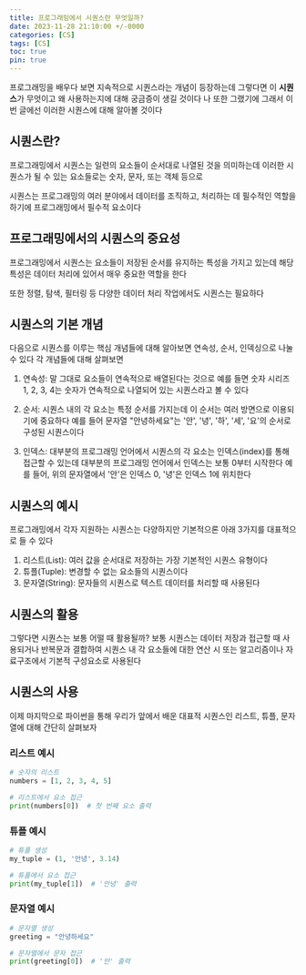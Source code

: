 ```yaml
---
title: 프로그래밍에서 시퀀스란 무엇일까?
date: 2023-11-28 21:10:00 +/-0000
categories: [CS]
tags: [CS]
toc: true
pin: true
---
```


프로그래밍을 배우다 보면 지속적으로 시퀀스라는 개념이 등장하는데 그렇다면 이 **시퀀스**가 무엇이고 왜 사용하는지에 대해 궁금증이 생길 것이다 나 또한 그랬기에 그래서 이번 글에선 이러한 시퀀스에 대해 알아볼 것이다

## 시퀀스란?

프로그래밍에서 시퀀스는 일련의 요소들이 순서대로 나열된 것을 의미하는데 이러한 시퀀스가 될 수 있는 요소들로는 숫자, 문자, 또는 객체 등으로

시퀀스는 프로그래밍의 여러 분야에서 데이터를 조직하고, 처리하는 데 필수적인 역할을 하기에 프로그래밍에서 필수적 요소이다

## 프로그래밍에서의 시퀀스의 중요성

프로그래밍에서 시퀀스는 요소들이 저장된 순서를 유지하는 특성을 가지고 있는데 해당 특성은 데이터 처리에 있어서 매우 중요한 역할을 한다 

또한 정렬, 탐색, 필터링 등 다양한 데이터 처리 작업에서도 시퀀스는 필요하다

## 시퀀스의 기본 개념

다음으로 시퀀스를 이루는 핵심 개념들에 대해 알아보면 연속성, 순서, 인덱싱으로 나눌 수 있다 각 개념들에 대해 살펴보면

1. 연속성: 말 그대로 요소들이 연속적으로 배열된다는 것으로 예를 들면 숫자 시리즈 1, 2, 3, 4는 숫자가 연속적으로 나열되어 있는 시퀀스라고 볼 수 있다

2. 순서: 시퀀스 내의 각 요소는 특정 순서를 가지는데 이 순서는 여러 방면으로 이용되기에 중요하다 예를 들어 문자열 "안녕하세요"는 '안', '녕', '하', '세', '요'의 순서로 구성된 시퀀스이다

3. 인덱스: 대부분의 프로그래밍 언어에서 시퀀스의 각 요소는 인덱스(index)를 통해 접근할 수 있는데 대부분의 프로그래밍 언어에서 인덱스는 보통 0부터 시작한다 예를 들어, 위의 문자열에서 '안'은 인덱스 0, '녕'은 인덱스 1에 위치한다

## 시퀀스의 예시

프로그래밍에서 각자 지원하는 시퀀스는 다양하지만 기본적으론 아래 3가지를 대표적으로 들 수 있다

1. 리스트(List): 여러 값을 순서대로 저장하는 가장 기본적인 시퀀스 유형이다
2. 튜플(Tuple): 변경할 수 없는 요소들의 시퀀스이다
3. 문자열(String): 문자들의 시퀀스로 텍스트 데이터를 처리할 때 사용된다

## 시퀀스의 활용

그렇다면 시퀀스는 보통 어떨 때 활용될까? 보통 시퀀스는 데이터 저장과 접근할 때 사용되거나 반복문과 결합하여 시퀀스 내 각 요소들에 대한 연산 시 또는 알고리즘이나 자료구조에서 기본적 구성요소로 사용된다

## 시퀀스의 사용

이제 마지막으로 파이썬을 통해 우리가 앞에서 배운 대표적 시퀀스인 리스트, 튜플, 문자열에 대해 간단히 살펴보자

### 리스트 예시
~~~python
# 숫자의 리스트
numbers = [1, 2, 3, 4, 5]

# 리스트에서 요소 접근
print(numbers[0])  # 첫 번째 요소 출력
~~~

### 튜플 예시
~~~python
# 튜플 생성
my_tuple = (1, '안녕', 3.14)

# 튜플에서 요소 접근
print(my_tuple[1])  # '안녕' 출력
~~~

### 문자열 예시
~~~python
# 문자열 생성
greeting = "안녕하세요"

# 문자열에서 문자 접근
print(greeting[0])  # '안' 출력
~~~

